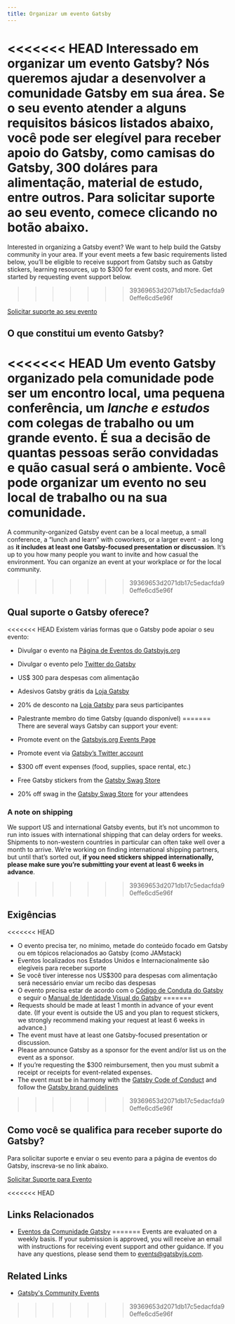 ```yaml
---
title: Organizar um evento Gatsby
---
```


<<<<<<< HEAD
Interessado em organizar um evento Gatsby? Nós queremos ajudar a desenvolver a comunidade Gatsby em sua área. Se o seu evento atender a alguns requisitos básicos listados abaixo, você pode ser elegível para receber apoio do Gatsby, como camisas do Gatsby, 300 doláres para alimentação, material de estudo, entre outros. Para solicitar suporte ao seu evento, comece clicando no botão abaixo.
=======
Interested in organizing a Gatsby event? We want to help build the Gatsby community in your area. If your event meets a few basic requirements listed below, you’ll be eligible to receive support from Gatsby such as Gatsby stickers, learning resources, up to \$300 for event costs, and more. Get started by requesting event support below.
>>>>>>> 39369653d2071db17c5edacfda90effe6cd5e96f

[Solicitar suporte ao seu evento](https://airtable.com/shrpwc99yogJm9sfI)

## O que constitui um evento Gatsby?

<<<<<<< HEAD
Um evento Gatsby organizado pela comunidade pode ser um encontro local, uma pequena conferência, um _lanche e estudos_ com colegas de trabalho ou um grande evento. É sua a decisão de quantas pessoas serão convidadas e quão casual será o ambiente. Você pode organizar um evento no seu local de trabalho ou na sua comunidade.
=======
A community-organized Gatsby event can be a local meetup, a small conference, a “lunch and learn” with coworkers, or a larger event - as long as **it includes at least one Gatsby-focused presentation or discussion**. It’s up to you how many people you want to invite and how casual the environment. You can organize an event at your workplace or for the local community.
>>>>>>> 39369653d2071db17c5edacfda90effe6cd5e96f

## Qual suporte o Gatsby oferece?

<<<<<<< HEAD
Existem várias formas que o Gatsby pode apoiar o seu evento:

- Divulgar o evento na [Página de Eventos do Gatsbyjs.org](/contributing/events)
- Divulgar o evento pelo [Twitter do Gatsby](https://twitter.com/gatsbyjs)
- US$ 300 para despesas com alimentação
- Adesivos Gatsby grátis da [Loja Gatsby](https://store.gatsbyjs.org/)
- 20% de desconto na [Loja Gatsby](https://store.gatsbyjs.org/) para seus participantes
- Palestrante membro do time Gatsby (quando disponível)
=======
There are several ways Gatsby can support your event:

- Promote event on the [Gatsbyjs.org Events Page](/contributing/events/)
- Promote event via [Gatsby’s Twitter account](https://twitter.com/gatsbyjs)
- \$300 off event expenses (food, supplies, space rental, etc.)
- Free Gatsby stickers from the [Gatsby Swag Store](https://store.gatsbyjs.org/)
- 20% off swag in the [Gatsby Swag Store](https://store.gatsbyjs.org/) for your attendees

### A note on shipping

We support US and international Gatsby events, but it’s not uncommon to run into issues with international shipping that can delay orders for weeks. Shipments to non-western countries in particular can often take well over a month to arrive. We’re working on finding international shipping partners, but until that’s sorted out, **if you need stickers shipped internationally, please make sure you’re submitting your event at least 6 weeks in advance**.
>>>>>>> 39369653d2071db17c5edacfda90effe6cd5e96f

## Exigências

<<<<<<< HEAD
- O evento precisa ter, no mínimo, metade do conteúdo focado em Gatsby ou em tópicos relacionados ao Gatsby (como JAMstack)
- Eventos localizados nos Estados Unidos e Internacionalmente são elegíveis para receber suporte
- Se você tiver interesse nos US$300 para despesas com alimentação será necessário enviar um recibo das despesas
- O evento precisa estar de acordo com o [Código de Conduta do Gatsby](/contributing/code-of-conduct/) e seguir o [Manual de Identidade Visual do Gatsby](/guidelines/logo/)
=======
- Requests should be made at least 1 month in advance of your event date. (If your event is outside the US and you plan to request stickers, we strongly recommend making your request at least 6 weeks in advance.)
- The event must have at least one Gatsby-focused presentation or discussion.
- Please announce Gatsby as a sponsor for the event and/or list us on the event as a sponsor.
- If you’re requesting the \$300 reimbursement, then you must submit a receipt or receipts for event-related expenses.
- The event must be in harmony with the [Gatsby Code of Conduct](/contributing/code-of-conduct/) and follow the [Gatsby brand guidelines](/guidelines/logo/)
>>>>>>> 39369653d2071db17c5edacfda90effe6cd5e96f

## Como você se qualifica para receber suporte do Gatsby?

Para solicitar suporte e enviar o seu evento para a página de eventos do Gatsby, inscreva-se no link abaixo.

[Solicitar Suporte para Evento](https://airtable.com/shrpwc99yogJm9sfI)

<<<<<<< HEAD
## Links Relacionados
- [Eventos da Comunidade Gatsby](/contributing/events)
=======
Events are evaluated on a weekly basis. If your submission is approved, you will receive an email with instructions for receiving event support and other guidance.
If you have any questions, please send them to events@gatsbyjs.com.

## Related Links

- [Gatsby's Community Events](/contributing/events/)
>>>>>>> 39369653d2071db17c5edacfda90effe6cd5e96f
